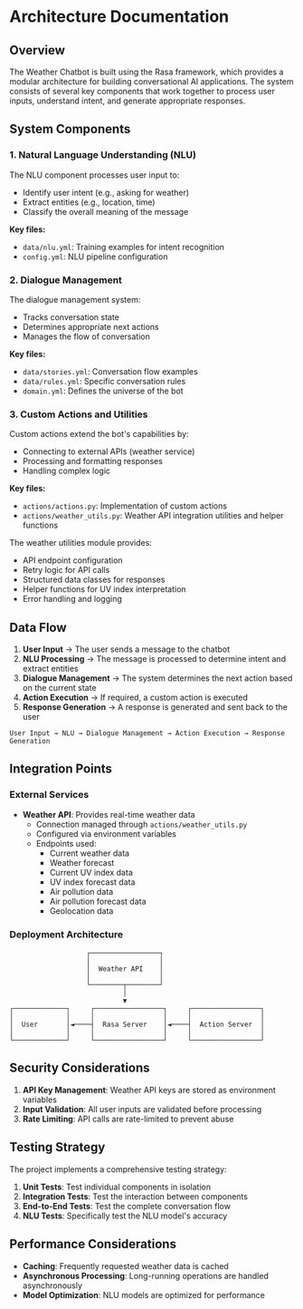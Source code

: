 # Architecture Documentation

## Overview

The Weather Chatbot is built using the Rasa framework, which provides a modular architecture for building conversational AI applications. The system consists of several key components that work together to process user inputs, understand intent, and generate appropriate responses.

## System Components

### 1. Natural Language Understanding (NLU)

The NLU component processes user input to:
- Identify user intent (e.g., asking for weather)
- Extract entities (e.g., location, time)
- Classify the overall meaning of the message

**Key files:**
- `data/nlu.yml`: Training examples for intent recognition
- `config.yml`: NLU pipeline configuration

### 2. Dialogue Management

The dialogue management system:
- Tracks conversation state
- Determines appropriate next actions
- Manages the flow of conversation

**Key files:**
- `data/stories.yml`: Conversation flow examples
- `data/rules.yml`: Specific conversation rules
- `domain.yml`: Defines the universe of the bot

### 3. Custom Actions and Utilities

Custom actions extend the bot's capabilities by:
- Connecting to external APIs (weather service)
- Processing and formatting responses
- Handling complex logic

**Key files:**
- `actions/actions.py`: Implementation of custom actions
- `actions/weather_utils.py`: Weather API integration utilities and helper functions

The weather utilities module provides:
- API endpoint configuration
- Retry logic for API calls
- Structured data classes for responses
- Helper functions for UV index interpretation
- Error handling and logging

## Data Flow

1. **User Input** → The user sends a message to the chatbot
2. **NLU Processing** → The message is processed to determine intent and extract entities
3. **Dialogue Management** → The system determines the next action based on the current state
4. **Action Execution** → If required, a custom action is executed
5. **Response Generation** → A response is generated and sent back to the user

```
User Input → NLU → Dialogue Management → Action Execution → Response Generation
```

## Integration Points

### External Services

- **Weather API**: Provides real-time weather data
  - Connection managed through `actions/weather_utils.py`
  - Configured via environment variables
  - Endpoints used:
    - Current weather data
    - Weather forecast
    - Current UV index data
    - UV index forecast data
    - Air pollution data
    - Air pollution forecast data
    - Geolocation data

### Deployment Architecture

```
                   ┌─────────────────┐
                   │                 │
                   │  Weather API    │
                   │                 │
                   └────────┬────────┘
                            │
                            ▼
┌─────────────┐     ┌─────────────────┐     ┌─────────────────┐
│             │     │                 │     │                 │
│  User       │◄────┤  Rasa Server    │◄────┤  Action Server  │
│             │     │                 │     │                 │
└─────────────┘     └─────────────────┘     └─────────────────┘
```

## Security Considerations

1. **API Key Management**: Weather API keys are stored as environment variables
2. **Input Validation**: All user inputs are validated before processing
3. **Rate Limiting**: API calls are rate-limited to prevent abuse

## Testing Strategy

The project implements a comprehensive testing strategy:

1. **Unit Tests**: Test individual components in isolation
2. **Integration Tests**: Test the interaction between components
3. **End-to-End Tests**: Test the complete conversation flow
4. **NLU Tests**: Specifically test the NLU model's accuracy

## Performance Considerations

- **Caching**: Frequently requested weather data is cached
- **Asynchronous Processing**: Long-running operations are handled asynchronously
- **Model Optimization**: NLU models are optimized for performance